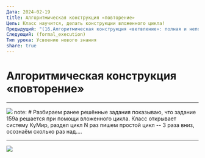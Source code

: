 ```yaml
---
Дата: 2024-02-19
title: Алгоритмическая конструкция «повторение»
Цель: Класс научится, делать конструкции вложенного цикла!
Предыдущий: "(16.Алгоритмическая конструкция «ветвление»: полная и неполная формы)"
Следующий: (formal_execution)
Тип урока: Усвоение нового знания
share: true
---
```

# Алгоритмическая конструкция «повторение»

---
![](./images/159%D0%B0.png)
note: # Разбираем ранее решённые задания показываю, что задание 159а решается при помощи вложенного цикла. Класс открывает систему КуМир, раздел цикл N раз пишем простой цикл -- 3 раза вниз, осознаём сколько раз над....


---
![](./images/159%D0%B1_.png)
